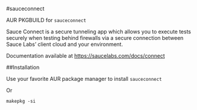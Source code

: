 #sauceconnect

AUR PKGBUILD for `sauceconnect`

Sauce Connect is a secure tunneling app which allows you to execute tests
securely when testing behind firewalls via a secure connection between Sauce
Labs’ client cloud and your environment.

Documentation available at https://saucelabs.com/docs/connect

##Installation

Use your favorite AUR package manager to install `sauceconnect`

Or

```
makepkg -si
```
